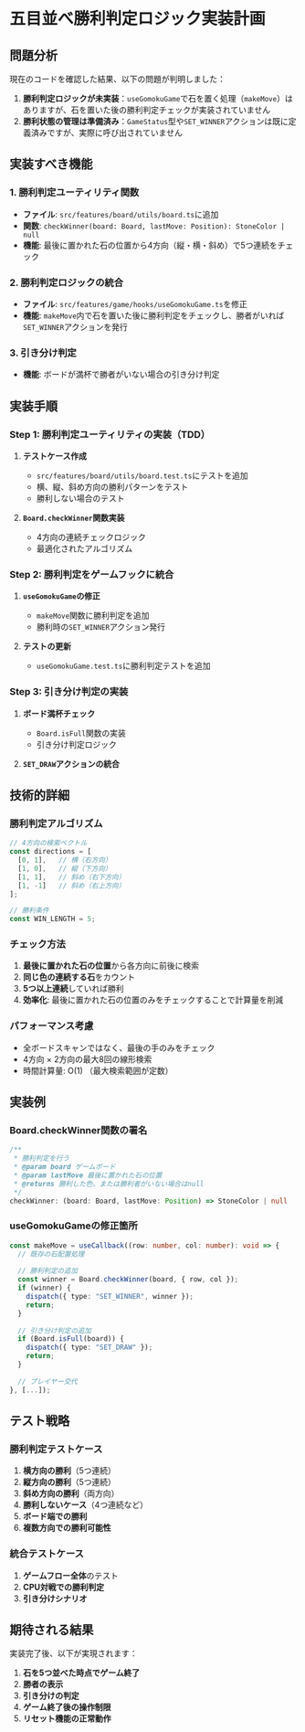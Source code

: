 # 五目並べ勝利判定ロジック実装計画

## 問題分析

現在のコードを確認した結果、以下の問題が判明しました：

1. **勝利判定ロジックが未実装**：`useGomokuGame`で石を置く処理（`makeMove`）はありますが、石を置いた後の勝利判定チェックが実装されていません
2. **勝利状態の管理は準備済み**：`GameStatus`型や`SET_WINNER`アクションは既に定義済みですが、実際に呼び出されていません

## 実装すべき機能

### 1. 勝利判定ユーティリティ関数
- **ファイル**: `src/features/board/utils/board.ts`に追加
- **関数**: `checkWinner(board: Board, lastMove: Position): StoneColor | null`
- **機能**: 最後に置かれた石の位置から4方向（縦・横・斜め）で5つ連続をチェック

### 2. 勝利判定ロジックの統合
- **ファイル**: `src/features/game/hooks/useGomokuGame.ts`を修正
- **機能**: `makeMove`内で石を置いた後に勝利判定をチェックし、勝者がいれば`SET_WINNER`アクションを発行

### 3. 引き分け判定
- **機能**: ボードが満杯で勝者がいない場合の引き分け判定

## 実装手順

### Step 1: 勝利判定ユーティリティの実装（TDD）
1. **テストケース作成**
   - `src/features/board/utils/board.test.ts`にテストを追加
   - 横、縦、斜め方向の勝利パターンをテスト
   - 勝利しない場合のテスト

2. **`Board.checkWinner`関数実装**
   - 4方向の連続チェックロジック
   - 最適化されたアルゴリズム

### Step 2: 勝利判定をゲームフックに統合
1. **`useGomokuGame`の修正**
   - `makeMove`関数に勝利判定を追加
   - 勝利時の`SET_WINNER`アクション発行

2. **テストの更新**
   - `useGomokuGame.test.ts`に勝利判定テストを追加

### Step 3: 引き分け判定の実装
1. **ボード満杯チェック**
   - `Board.isFull`関数の実装
   - 引き分け判定ロジック

2. **`SET_DRAW`アクションの統合**

## 技術的詳細

### 勝利判定アルゴリズム

```typescript
// 4方向の検索ベクトル
const directions = [
  [0, 1],   // 横（右方向）
  [1, 0],   // 縦（下方向）  
  [1, 1],   // 斜め（右下方向）
  [1, -1]   // 斜め（右上方向）
];

// 勝利条件
const WIN_LENGTH = 5;
```

### チェック方法
1. **最後に置かれた石の位置**から各方向に前後に検索
2. **同じ色の連続する石**をカウント
3. **5つ以上連続**していれば勝利
4. **効率化**: 最後に置かれた石の位置のみをチェックすることで計算量を削減

### パフォーマンス考慮
- 全ボードスキャンではなく、最後の手のみをチェック
- 4方向 × 2方向の最大8回の線形検索
- 時間計算量: O(1) （最大検索範囲が定数）

## 実装例

### Board.checkWinner関数の署名
```typescript
/**
 * 勝利判定を行う
 * @param board ゲームボード
 * @param lastMove 最後に置かれた石の位置
 * @returns 勝利した色、または勝利者がいない場合はnull
 */
checkWinner: (board: Board, lastMove: Position) => StoneColor | null
```

### useGomokuGameの修正箇所
```typescript
const makeMove = useCallback((row: number, col: number): void => {
  // 既存の石配置処理
  
  // 勝利判定の追加
  const winner = Board.checkWinner(board, { row, col });
  if (winner) {
    dispatch({ type: "SET_WINNER", winner });
    return;
  }
  
  // 引き分け判定の追加
  if (Board.isFull(board)) {
    dispatch({ type: "SET_DRAW" });
    return;
  }
  
  // プレイヤー交代
}, [...]);
```

## テスト戦略

### 勝利判定テストケース
1. **横方向の勝利**（5つ連続）
2. **縦方向の勝利**（5つ連続）
3. **斜め方向の勝利**（両方向）
4. **勝利しないケース**（4つ連続など）
5. **ボード端での勝利**
6. **複数方向での勝利可能性**

### 統合テストケース
1. **ゲームフロー全体**のテスト
2. **CPU対戦での勝利判定**
3. **引き分けシナリオ**

## 期待される結果

実装完了後、以下が実現されます：

1. **石を5つ並べた時点でゲーム終了**
2. **勝者の表示**
3. **引き分けの判定**
4. **ゲーム終了後の操作制限**
5. **リセット機能の正常動作**